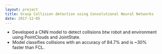 ```yaml
---
layout: project
title: Grasp Collision detection using Convolutional Neural Networks
date: 2017-12-05
---
```

- Developed a CNN model to detect collisions btw robot and environment using PointClouds and JointState.
- Model classifies collisions with an accuracy of 84.7% and is \~30% faster than FCL.
